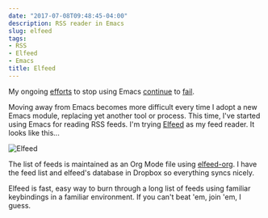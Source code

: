 ```yaml
---
date: "2017-07-08T09:48:45-04:00"
description: RSS reader in Emacs
slug: elfeed
tags:
- RSS
- Elfeed
- Emacs
title: Elfeed
---
```


My ongoing [efforts](https://baty.net/2016/the-problems-i-have-with-org-mode-and-emacs/) to stop using Emacs [continue](https://baty.net/2017/i-had-emacs-open-and-it-just-happened/) to [fail](https://baty.net/2017/sticking-with-org-mode/). 

Moving away from Emacs becomes more difficult every time I adopt a new Emacs module, replacing yet another tool or process. This time, I've started using Emacs for reading RSS feeds. I'm trying [Elfeed](https://github.com/skeeto/elfeed) as my feed reader. It looks like this...

![Elfeed](/img/2017/elfeed.jpg)

The list of feeds is maintained as an Org Mode file using [elfeed-org](https://github.com/remyhonig/elfeed-org). I have the feed list and elfeed's database in Dropbox so everything syncs nicely.

Elfeed is fast, easy way to burn through a long list of feeds using familiar keybindings in a familiar environment. If you can't beat 'em, join 'em, I guess.

